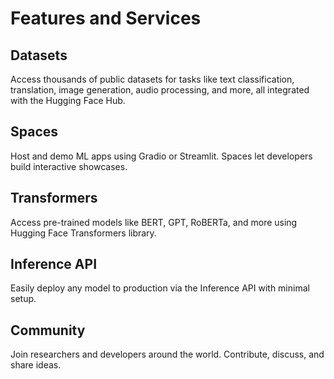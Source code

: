 # Features and Services

## Datasets

Access thousands of public datasets for tasks like text classification, translation, image generation, audio processing, and more, all integrated with the Hugging Face Hub.

## Spaces

Host and demo ML apps using Gradio or Streamlit. Spaces let developers build interactive showcases.

## Transformers

Access pre-trained models like BERT, GPT, RoBERTa, and more using Hugging Face Transformers library.

## Inference API

Easily deploy any model to production via the Inference API with minimal setup.

## Community

Join researchers and developers around the world. Contribute, discuss, and share ideas.

